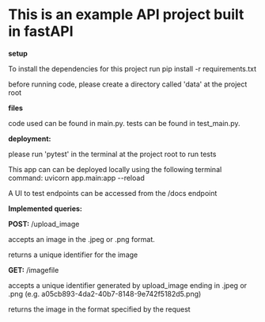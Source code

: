 # This is an example API project built in fastAPI

**setup**

To install the dependencies for this project run pip install -r requirements.txt

before running code, please create a directory called 'data' at the project root

**files**

code used can be found in main.py. tests can be found in test_main.py.

**deployment:**

please run 'pytest' in the terminal at the project root to run tests

This app can can be deployed locally using the following terminal command:
uvicorn app.main:app --reload

A UI to test endpoints can be accessed from the /docs endpoint

**Implemented queries:**

**POST:**
/upload_image

accepts an image in the .jpeg or .png format.

returns a unique identifier for the image

**GET:**
/imagefile

accepts a unique identifier generated by upload_image ending in .jpeg or .png (e.g. a05cb893-4da2-40b7-8148-9e742f5182d5.png)

returns the image in the format specified by the request
